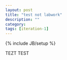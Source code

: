 ```yaml
---
layout: post
title: "test not labwork"
description: ""
category: 
tags: [iteration-1]
---
```

{% include JB/setup %}


TEZT TEST
